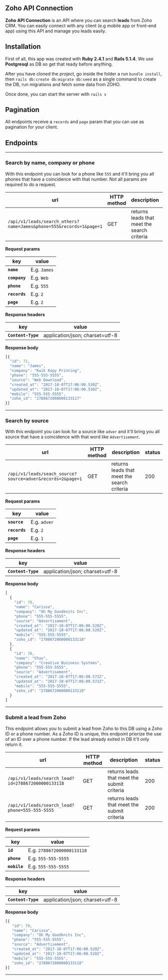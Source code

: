 ## Zoho API Connection ##
**Zoho API Connection** is an API where you can search **leads** from Zoho CRM. You can easily connect with any client (e.g mobile app or front-end app) using this API and manage you leads easily.

## Installation ##

First of all, this app was created with **Ruby 2.4.1** and **Rails 5.1.4**. We use **Postgresql** as DB so get that ready before anything. 

After you have cloned the project, go inside the folder a run `bundle install`, then `rails db:create db:migrate db:seed` as a single command to create the DB, run migrations and fetch some data from ZOHO.

Once done, you can start the server with `rails s`

## Pagination ##

All endpoints receive a `records` and `page` param that you can use as pagination for your client.

## Endpoints ##
***
### Search by name, company or phone ###

With this endpoint you can look for a phone like `555` and it'll bring you all phones that have a coincidence with that number. Not all params are required to do a request.

| url | HTTP method | description | status |
|---|---|---|---|
| `/api/v1/leads/search_others?name=James&phone=555&records=1&page=1` | GET | returns leads that meet the search criteria | 200 |

**Request params**

| key | value |
|---|---|
| **`name`** | E.g. `James` |
| **`company`** | E.g. `Web` |
| **`phone`** | E.g. `555` |
| **`records`** | E.g. `2` |
| **`page`** | E.g. `2` |

**Response headers**

| key | value |
|---|---|
| **`Content-Type`** | application/json; charset=utf-8 |


**Response body**
```javascript
[{
  "id": 71,
  "name": "James",
  "company": "Kwik Kopy Printing",
  "phone": "555-555-5555",
  "source": "Web Download",
  "created_at": "2017-10-07T17:06:00.530Z",
  "updated_at": "2017-10-07T17:06:00.530Z",
  "mobile": "555-555-5555",
  "zoho_id": "2788672000000133117"
}]
```
***

### Search by source ###

With this endpoint you can look for a source like `adver` and it'll bring you all source that have a coincidence with that word like `Advertisement`.

| url | HTTP method | description | status |
|---|---|---|---|
| `/api/v1/leads/seach_source?source=adver&records=2&page=1` | GET | returns leads that meet the search criteria | 200 |

**Request params**

| key | value |
|---|---|
| **`source`** | E.g. `adver` |
| **`records`** | E.g. `2` |
| **`page`** | E.g. `1` |

**Response headers**

| key | value |
|---|---|
| **`Content-Type`** | application/json; charset=utf-8 |


**Response body**
```javascript
[
  {
    "id": 70,
    "name": "Carissa",
    "company": "Oh My Goodknits Inc",
    "phone": "555-555-5555",
    "source": "Advertisement",
    "created_at": "2017-10-07T17:06:00.520Z",
    "updated_at": "2017-10-07T17:06:00.520Z",
    "mobile": "555-555-5555",
    "zoho_id": "2788672000000133118"
  },
  {
    "id": 78,
    "name": "Chau",
    "company": "Creative Business Systems",
    "phone": "555-555-5555",
    "source": "Advertisement",
    "created_at": "2017-10-07T17:06:00.573Z",
    "updated_at": "2017-10-07T17:06:00.573Z",
    "mobile": "555-555-5555",
    "zoho_id": "2788672000000133110"
  }
]
```
***
### Submit a lead from Zoho ###

This endpoint allows you to submit a lead from Zoho to this DB using a Zoho ID or a phone number. As a Zoho ID is unique, this endpoint priorize the use of an ID over a phone number. If the lead already exited in DB it'll only return it.

| url | HTTP method | description | status |
|---|---|---|---|
| `/api/v1/leads/search_lead?id=2788672000000133118` | GET | returns leads that meet the submit criteria | 200 |
| `/api/v1/leads/search_lead?phone=555-555-5555` | GET | returns leads that meet the submit criteria | 200 |

**Request params**

| key | value |
|---|---|
| **`id`** | E.g. `2788672000000133118` |
| **`phone`** | E.g. `555-555-5555` |
| **`mobile`** | E.g. `555-555-5555` |

**Response headers**

| key | value |
|---|---|
| **`Content-Type`** | application/json; charset=utf-8 |


**Response body**
```javascript
[{
   "id": 70,
   "name": "Carissa",
   "company": "Oh My Goodknits Inc",
   "phone": "555-555-5555",
   "source": "Advertisement",
   "created_at": "2017-10-07T17:06:00.520Z",
   "updated_at": "2017-10-07T17:06:00.520Z",
   "mobile": "555-555-5555",
   "zoho_id": "2788672000000133118"
}]
```
***
